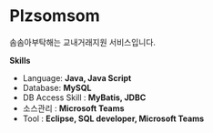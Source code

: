 # Plzsomsom
솜솜아부탁해는 교내거래지원 서비스입니다.

**Skills**

- Language: **Java, Java Script**
- Database: **MySQL**
- DB Access Skill : **MyBatis, JDBC**
- 소스관리 : **Microsoft Teams**
- Tool : **Eclipse, SQL developer, Microsoft Teams**
